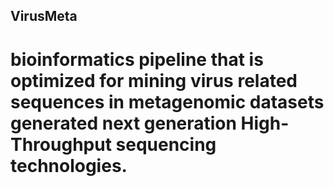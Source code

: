 ## VirusMeta

# bioinformatics pipeline that is optimized for mining virus related sequences in metagenomic datasets generated next generation High-Throughput sequencing technologies.
